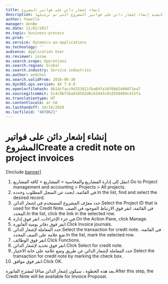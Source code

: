 ```yaml
---
title: إنشاء إشعار دائن على فواتير المشروع
description: توضح هذه العملية كيفية إنشاء إشعار دائن على فواتير المشروع التي تم ترحيلها.
author: Yowelle
manager: AnnBe
ms.date: 11/01/2017
ms.topic: business-process
ms.prod: ''
ms.service: dynamics-ax-applications
ms.technology: ''
audience: Application User
ms.reviewer: josaw
ms.search.scope: Operations
ms.search.region: Global
ms.search.industry: Service industries
ms.author: andchoi
ms.search.validFrom: 2016-06-30
ms.dyn365.ops.version: AX 7.0.0
ms.openlocfilehash: 8b14cfacc9d333911fba69fa10f6b02406071ea7
ms.sourcegitcommit: 5c4c9bf3ba018562d6cb3443c01d550489c415fa
ms.translationtype: HT
ms.contentlocale: ar-SA
ms.lasthandoff: 10/16/2020
ms.locfileid: "4070621"
---
```

# <a name="create-a-credit-note-on-project-invoices"></a><span data-ttu-id="ba145-103">إنشاء إشعار دائن على فواتير المشروع</span><span class="sxs-lookup"><span data-stu-id="ba145-103">Create a credit note on project invoices</span></span>

[!include [banner](../../includes/banner.md)]

1. <span data-ttu-id="ba145-104">انتقل إلى إدارة المشاريع والمحاسبة > المشاريع > كافة المشاريع.</span><span class="sxs-lookup"><span data-stu-id="ba145-104">Go to Project management and accounting > Projects > All projects.</span></span> 
2. <span data-ttu-id="ba145-105">في القائمة، ابحث عن السجل المطلوب وحدده.</span><span class="sxs-lookup"><span data-stu-id="ba145-105">In the list, find and select the desired record.</span></span> 
3. <span data-ttu-id="ba145-106">حدد معرّف المشروع المستخدم في إشعار الدائن.</span><span class="sxs-lookup"><span data-stu-id="ba145-106">Select the Project ID that is used for the Credit Note.</span></span> <span data-ttu-id="ba145-107">في القائمة، انقر فوق الارتباط الموجود في الصف المحدد.</span><span class="sxs-lookup"><span data-stu-id="ba145-107">In the list, click the link in the selected row.</span></span> 
4. <span data-ttu-id="ba145-108">في جزء الإجراءات، انقر فوق إدارة.</span><span class="sxs-lookup"><span data-stu-id="ba145-108">On the Action Pane, click Manage.</span></span> 
5. <span data-ttu-id="ba145-109">انقر فوق دفاتر يومية الفاتورة.</span><span class="sxs-lookup"><span data-stu-id="ba145-109">Click Invoice journals.</span></span> 
6. <span data-ttu-id="ba145-110">حدد المعاملة لإشعار الدائن.</span><span class="sxs-lookup"><span data-stu-id="ba145-110">Select the transaction for credit note.</span></span> <span data-ttu-id="ba145-111">في القائمة، ضع علامة على الصف المحدد.</span><span class="sxs-lookup"><span data-stu-id="ba145-111">In the list, mark the selected row.</span></span> 
7. <span data-ttu-id="ba145-112">انقر فوق الوظائف.</span><span class="sxs-lookup"><span data-stu-id="ba145-112">Click Functions.</span></span> 
8. <span data-ttu-id="ba145-113">انقر فوق تحديد لإشعار الدائن.</span><span class="sxs-lookup"><span data-stu-id="ba145-113">Click Select for credit note.</span></span> 
9. <span data-ttu-id="ba145-114">حدد المعاملة لإشعار الدائن عن طريق وضع علامة على خانة الاختيار.</span><span class="sxs-lookup"><span data-stu-id="ba145-114">Select the transaction for credit note by marking the check box.</span></span>
10. <span data-ttu-id="ba145-115">انقر فوق موافق.</span><span class="sxs-lookup"><span data-stu-id="ba145-115">Click OK.</span></span> 

<span data-ttu-id="ba145-116">بعد هذه الخطوة ، سيكون إشعار الدائن متاحًا لمقترح الفاتورة.</span><span class="sxs-lookup"><span data-stu-id="ba145-116">After this step, the Credit Note will be available for Invoice Proposal.</span></span>
